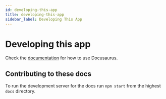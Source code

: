 ```yaml
---
id: developing-this-app
title: developing-this-app
sidebar_label: Developing This App
---
```


# Developing this app

Check the [documentation](https://docusaurus.io) for how to use Docusaurus.

## Contributing to these docs

To run the development server for the docs run `npm start` from the highest `docs` directory.  